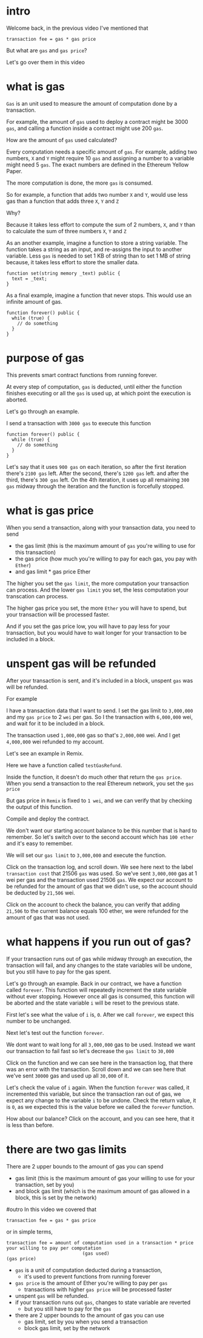 # intro

Welcome back, in the previous video I've mentioned that

```
transaction fee = gas * gas price
```

But what are `gas` and `gas price`?

Let's go over them in this video

# what is gas

`Gas` is an unit used to measure the amount of computation done by a transaction.

For example, the amount of `gas` used to deploy a contract might be 3000 `gas`,
and calling a function inside a contract might use 200 `gas`.

How are the amount of `gas` used calculated?

Every computation needs a specific amount of `gas`. For example,
adding two numbers, `X` and `Y` might require 10 `gas`
and assigning a number to a variable might need 5 `gas`. The exact numbers
are defined in the Ethereum Yellow Paper.

The more computation is done, the more `gas` is consumed.

So for example,
a function that adds two number `X` and `Y`, would use less gas than a
function that adds three `X`, `Y` and `Z`

Why?

Because it takes less effort to compute the sum of 2 numbers, `X`, and `Y`
than to calculate the sum of three numbers `X`, `Y` and `Z`

As an another example, imagine a function to store a string variable.
The function takes a string as an input, and re-assigns the input to another variable.
Less `gas` is needed to set 1 KB of string than to set 1 MB of string
because, it takes less effort to store the smaller data.

```
function set(string memory _text) public {
  text = _text;
}
```

As a final example, imagine a function that never stops. This would use an
infinite amount of gas.

```
function forever() public {
  while (true) {
    // do something
  }
}
```

# purpose of gas

This prevents smart contract functions from running forever.

At every step of
computation, `gas` is deducted, until either the function finishes executing or
all the `gas` is used up, at which point the execution is aborted.

Let's go through an example.

I send a transaction with `3000 gas` to execute this function

```
function forever() public {
  while (true) {
    // do something
  }
}
```

Let's say that it uses `900 gas` on each iteration,
so after the first iteration there's `2100 gas` left.
After the second, there's `1200 gas` left.
and after the third, there's `300 gas` left.
On the 4th iteration, it uses up all remaining `300 gas` midway through the iteration
and the function is forcefully stopped.

# what is gas price

When you send a transaction, along with your transaction data,
you need to send

- the gas limit (this is the maximum amount of `gas` you're willing to use for this transaction)
- the gas price (how much you're willing to pay for each gas, you pay with `Ether`)
- and gas limit \* gas price Ether

The higher you set the `gas limit`, the more computation your transaction can process.
And the lower `gas limit` you set, the less computation your transcation can process.

The higher gas price you set, the more `Ether` you will have to spend, but your
transaction will be processed faster.

And if you set the gas price low, you will have to pay less for your transaction,
but you would have to wait longer for your transaction to be included in a block.

# unspent gas will be refunded

After your transaction is sent, and it's included in a block,
unspent `gas` was will be refunded.

For example

I have a transaction data that I want to send.
I set the gas limit to `3,000,000` and my `gas price` to 2 `wei` per gas.
So I the transaction with `6,000,000` wei, and wait for it to be included in a block.

The transaction used `1,000,000` gas so that's `2,000,000` wei. And I get `4,000,000` wei refunded to my account.

Let's see an example in Remix.

Here we have a function called `testGasRefund`.

Inside the function, it doesn't do much other that return the `gas price`.
When you send a transaction to the real Ethereum network, you set the `gas price`

But gas price in `Remix` is fixed to `1 wei`, and we can verify that by checking the
output of this function.

Compile and deploy the contract.

We don't want our starting account balance to be this number that is hard to remember.
So let's switch over to the second account which has `100 ether` and it's easy to remember.

We will set our `gas limit` to `3,000,000` and execute the function.

Click on the transaction log, and scroll down. We see here next to the label `transaction cost` that
21506 `gas` was used. So we've sent `3,000,000` gas at 1 wei per gas and the
transaction used 21506 `gas`. We expect our account to be refunded for the amount
of gas that we didn't use, so the account should be deducted by `21,506` wei.

Click on the account to check the balance, you can verify that adding `21,506` to the current balance
equals 100 ether, we were refunded for the amount of gas that was not used.

# what happens if you run out of gas?

If your transaction runs out of gas while midway through an execution,
the transaction will fail, and any changes to the state variables will be undone,
but you still have to pay for the gas spent.

Let's go through an example. Back in our contract, we have a function called `forever`.
This function will repeatedly increment the state variable without ever stopping. However once all gas is consumed,
this function will be aborted and the state variable `i` will be reset to the previous state.

First let's see what the value of `i` is, `0`. After we call `forever`, we expect this number to be unchanged.

Next let's test out the function `forever`.

We dont want to wait long for all `3,000,000` gas to be used. Instead we want our transaction to fail fast so let's decrease the `gas limit` to `30,000`

Click on the function and we can see here in the transaction log, that there was an error with the transaction.
Scroll down and we can see here that we've sent `30000` gas and used up all `30,000` of it.

Let's check the value of `i` again. When the function `forever` was called, it incremented this variable,
but since the transaction ran out of gas, we expect any change to the variable `i` to be undone.
Check the return value, it is `0`, as we expected this is the value before we called the `forever` function.

How about our balance? Click on the account, and you can see here, that it is less than before.

# there are two gas limits

There are 2 upper bounds to the amount of gas you can spend

- gas limit (this is the maximum amount of gas your willing to use for your transaction, set by you)
- and block gas limit (which is the maximum amount of gas allowed in a block, this is set by the network)

#outro
In this video we covered that

```
transaction fee = gas * gas price
```

or in simple terms,

```
transaction fee = amount of computation used in a transaction * price your willing to pay per computation
                            (gas used)                                (gas price)
```

- `gas` is a unit of computation deducted during a transaction,
  - it's used to prevent functions from running forever
- `gas price` is the amount of Ether you're willing to pay per `gas`
  - transactions with higher `gas price` will be processed faster
- unspent `gas` will be refunded.
- if your transaction runs out `gas`, changes to state variable are reverted
  - but you still have to pay for the `gas`
- there are 2 upper bounds to the amount of gas you can use
  - gas limit, set by you when you send a transaction
  - block gas limit, set by the network
